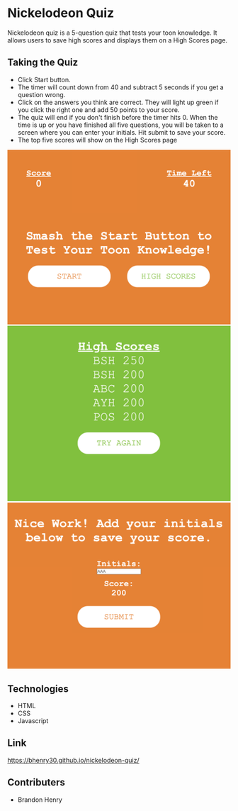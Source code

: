 # Nickelodeon Quiz

Nickelodeon quiz is a 5-question quiz that tests your toon knowledge. It allows users to save high scores and displays them on a High Scores page.


## Taking the Quiz

* Click Start button.
* The timer will count down from 40 and subtract 5 seconds if you get a question wrong.
* Click on the answers you think are correct. They will light up green if you click the right one and add 50 points to your score.
* The quiz will end if you don't finish before the timer hits 0. When the time is up or you have finished all five questions, you will be taken to a screen where you can enter your initials. Hit submit to save your score.
* The top five scores will show on the High Scores page

![screenshot1](./assets/Photos/nick_home.png)
![screenshot2](./assets/Photos/nick_highscores.png)
![screenshot3](./assets/Photos/nick_submitscore.png)

## Technologies

* HTML
* CSS
* Javascript

## Link

https://bhenry30.github.io/nickelodeon-quiz/

## Contributers

* Brandon Henry
